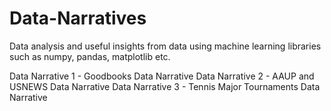 # Data-Narratives
Data analysis and useful insights from data using machine learning libraries such as numpy, pandas, matplotlib etc.

Data Narrative 1 - Goodbooks Data Narrative
Data Narrative 2 - AAUP and USNEWS Data Narrative
Data Narrative 3 - Tennis Major Tournaments Data Narrative
